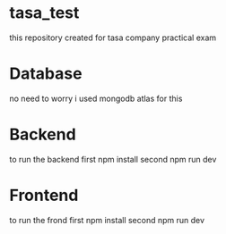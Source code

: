 # tasa_test
this repository created for tasa company practical exam
# Database
no need to worry i used mongodb atlas for this
# Backend
  to run the backend 
    first 
        npm install
    second 
        npm run dev
# Frontend
  to run the frond
    first 
        npm install
    second
        npm run dev
